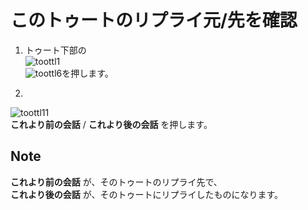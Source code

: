 # このトゥートのリプライ元/先を確認

1. トゥート下部の  
![toottl1](https://dl.thedesk.top/media/toottl1.PNG)  
![toottl6](https://dl.thedesk.top/media/toottl6.PNG)を押します。

1.  
![toottl11](https://dl.thedesk.top/media/toottl11.PNG)  
__これより前の会話__ / __これより後の会話__ を押します。

## Note
__これより前の会話__ が、そのトゥートのリプライ先で、  
__これより後の会話__ が、そのトゥートにリプライしたものになります。
